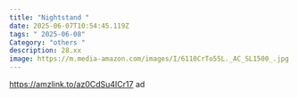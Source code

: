 ```yaml
---
title: "Nightstand "
date: 2025-06-07T10:54:45.119Z
tags: " 2025-06-08"
Category: "others "
description: 28.xx
image: https://m.media-amazon.com/images/I/6110CrTo55L._AC_SL1500_.jpg
---
```

https://amzlink.to/az0CdSu4ICr17  ad